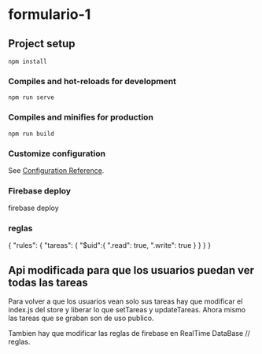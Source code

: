 # formulario-1

## Project setup
```
npm install
```

### Compiles and hot-reloads for development
```
npm run serve
```

### Compiles and minifies for production
```
npm run build
```

### Customize configuration
See [Configuration Reference](https://cli.vuejs.org/config/).

### Firebase deploy

firebase deploy

### reglas

{
  "rules": {
    			"tareas": {
      								"$uid":{
      												".read": true,
      												".write": true
      												}
    								}
  					}
}


## Api modificada para que los usuarios puedan ver todas las tareas 

Para volver a que los usuarios vean solo sus tareas hay que modificar el index.js del store y liberar lo que setTareas y updateTareas. Ahora mismo las tareas que se graban son de uso publico. 

Tambien hay que modificar las reglas de firebase en RealTime DataBase // reglas.